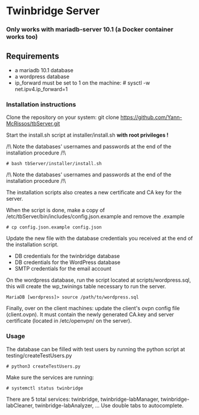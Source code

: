 # Twinbridge Server
### Only works with mariadb-server 10.1 (a Docker container works too)

## Requirements
- a mariadb 10.1 database 
- a wordpress database
- ip_forward must be set to 1 on the machine: 
	\# sysctl -w net.ipv4.ip_forward=1

### Installation instructions
Clone the repository on your system:
 	git clone https://github.com/Yann-McRissos/tbServer.git

Start the install.sh script at installer/install.sh **with root privileges !**

/!\ Note the databases' usernames and passwords at the end of the installation procedure /!\\

	# bash tbServer/installer/install.sh
  
/!\ Note the databases' usernames and passwords at the end of the installation procedure /!\\

The installation scripts also creates a new certificate and CA key for the server.

When the script is done, make a copy of /etc/tbServer/bin/includes/config.json.example and remove the .example

	# cp config.json.example config.json
  
Update the new file with the database credentials you received at the end of the installation script.
- DB credentials for the twinbridge database
- DB credentials for the WordPress database
- SMTP credentials for the email account

On the wordpress database, run the script located at scripts/wordpress.sql, this will create the wp_twinings table necessary to run the server.

	MariaDB [wordpress]> source /path/to/wordpress.sql

Finally, over on the client machines: update the client's ovpn config file (client.ovpn).
It must contain the newly generated CA.key and server certificate (located in /etc/openvpn/ on the server).

### Usage
The database can be filled with test users by running the python script at testing/createTestUsers.py

	# python3 createTestUsers.py
	
Make sure the services are running:
	
	# systemctl status twinbridge
	
There are 5 total services: twinbridge, twinbridge-labManager, twinbridge-labCleaner, twinbridge-labAnalyzer, ...
Use double tabs to autocomplete.

